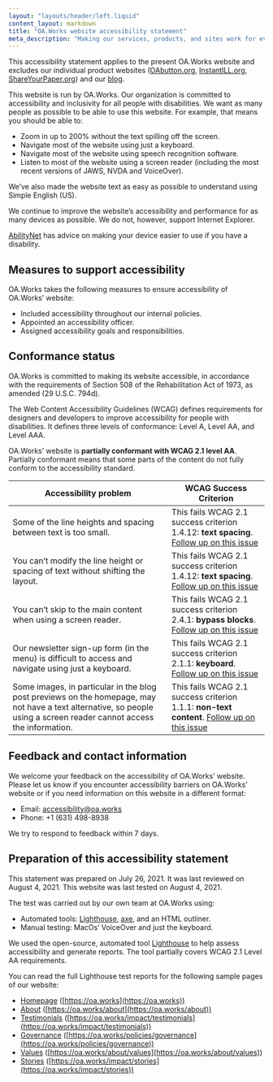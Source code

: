 ```yaml
---
layout: "layouts/header/left.liquid"
content_layout: markdown
title: "OA.Works website accessibility statement"
meta_description: "Making our services, products, and sites work for everyone."
---
```


This accessibility statement applies to the present OA.Works website and excludes our individual product websites ([OAbutton.org](https://oabutton.org), [InstantILL.org](https://instantill.org), [ShareYourPaper.org](https://shareyourpaper.org)) and our [blog](https://blog.oa.works/).

This website is run by OA.Works. Our organization is committed to accessibility and inclusivity for all people with disabilities. We want as many people as possible to be able to use this website. For example, that means you should be able to:

- Zoom in up to 200% without the text spilling off the screen.
- Navigate most of the website using just a keyboard.
- Navigate most of the website using speech recognition software.
- Listen to most of the website using a screen reader (including the most recent versions of JAWS, NVDA and VoiceOver).

We’ve also made the website text as easy as possible to understand using Simple English (US).

We continue to improve the website’s accessibility and performance for as many devices as possible. We do not, however, support Internet Explorer.

[AbilityNet](https://mcmw.abilitynet.org.uk/) has advice on making your device easier to use if you have a disability.

## Measures to support accessibility

OA.Works takes the following measures to ensure accessibility of OA.Works’ website:

- Included accessibility throughout our internal policies.
- Appointed an accessibility officer.
- Assigned accessibility goals and responsibilities.

## Conformance status

OA.Works is committed to making its website accessible, in accordance with the requirements of Section 508 of the Rehabilitation Act of 1973, as amended (29 U.S.C. 794d).

The Web Content Accessibility Guidelines (WCAG) defines requirements for designers and developers to improve accessibility for people with disabilities. It defines three levels of conformance: Level A, Level AA, and Level AAA.

OA.Works’ website is **partially conformant with WCAG 2.1 level AA**. Partially conformant means that some parts of the content do not fully conform to the accessibility standard.

| Accessibility problem                                                                                                                                                 | WCAG Success Criterion                                                                                                                        |
|-----------------------------------------------------------------------------------------------------------------------------------------------------------------------|-----------------------------------------------------------------------------------------------------------------------------------------------|
| Some of the line heights and spacing between text is too small.                                                                                                       | This fails WCAG 2.1 success criterion 1.4.12:  **text spacing**.  [Follow up on this issue](https://github.com/oaworks/oa-works/issues/124)   |
| You can’t modify the line height or spacing of text without shifting the layout.                                                                                      | This fails WCAG 2.1 success criterion 1.4.12: **text spacing**.  [Follow up on this issue](https://github.com/oaworks/oa-works/issues/125)    |
| You can’t skip to the main content when using a screen reader.                                                                                                        | This fails WCAG 2.1 success criterion 2.4.1: **bypass blocks**.  [Follow up on this issue](https://github.com/oaworks/oa-works/issues/126)    |
| Our newsletter sign-up form (in the menu) is difficult to access and navigate using just a keyboard.                                                                  | This fails WCAG 2.1 success criterion 2.1.1: **keyboard**.  [Follow up on this issue](https://github.com/oaworks/oa-works/issues/127)         |
| Some images, in particular in the blog post previews on the homepage, may not have a text alternative, so people using a screen reader cannot access the information. | This fails WCAG 2.1 success criterion 1.1.1: **non-text content**.  [Follow up on this issue](https://github.com/oaworks/oa-works/issues/128) |

## Feedback and contact information

We welcome your feedback on the accessibility of OA.Works’ website. Please let us know if you encounter accessibility barriers on OA.Works’ website or if you need information on this website in a different format:

- Email: accessibility@oa.works
- Phone: +1 (631) 498-8938

We try to respond to feedback within 7 days.

## Preparation of this accessibility statement

This statement was prepared on July 26, 2021. It was last reviewed on August 4, 2021. This website was last tested on August 4, 2021.

The test was carried out by our own team at OA.Works using:

- Automated tools: [Lighthouse](https://developers.google.com/web/tools/lighthouse/), [axe](https://www.deque.com/axe/), and an HTML outliner.
- Manual testing: MacOs’ VoiceOver and just the keyboard.

We used the open-source, automated tool [Lighthouse](https://developers.google.com/web/tools/lighthouse/) to help assess accessibility and generate reports. The tool partially covers WCAG 2.1 Level AA requirements.

You can read the full Lighthouse test reports for the following sample pages of our website:

- [Homepage](https://lighthouse-dot-webdotdevsite.appspot.com//lh/html?url=https%3A%2F%2Foa.works%2F) ([https://oa.works](https://oa.works))
- [About](https://lighthouse-dot-webdotdevsite.appspot.com//lh/html?url=https%3A%2F%2Foa.works%2Fabout%2F) ([https://oa.works/about](https://oa.works/about))
- [Testimonials](https://lighthouse-dot-webdotdevsite.appspot.com//lh/html?url=https%3A%2F%2Foa.works%2Fimpact%2Ftestimonials%2F) ([https://oa.works/impact/testimonials](https://oa.works/impact/testimonials))
- [Governance](https://lighthouse-dot-webdotdevsite.appspot.com//lh/html?url=https%3A%2F%2Foa.works%2Fpolicies%2Fgovernance%2F) ([https://oa.works/policies/governance](https://oa.works/policies/governance))
- [Values](https://lighthouse-dot-webdotdevsite.appspot.com//lh/html?url=https%3A%2F%2Foa.works%2Fabout%2Fvalues) ([https://oa.works/about/values](https://oa.works/about/values))
- [Stories](https://lighthouse-dot-webdotdevsite.appspot.com//lh/html?url=https%3A%2F%2Foa.works%2Fimpact%2Fstories%2F) ([https://oa.works/impact/stories](https://oa.works/impact/stories))
